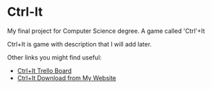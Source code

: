 # Ctrl-It
My final project for Computer Science degree. A game called 'Ctrl'+It

Ctrl+It is game with description that I will add later.

Other links you might find useful:
* [Ctrl+It Trello Board](https://trello.com/b/iiwAnuKp/ctrlit-board "This is a board workspace for this game")
* [Ctrl+It Download from My Website](https://davidbrave.me/ctrl+it.php "This is a download link for this game through my personal website")

